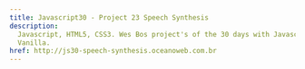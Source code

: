 ```yaml
---
title: Javascript30 - Project 23 Speech Synthesis
description:
  Javascript, HTML5, CSS3. Wes Bos project's of the 30 days with Javascript
  Vanilla.
href: http://js30-speech-synthesis.oceanoweb.com.br
---
```

